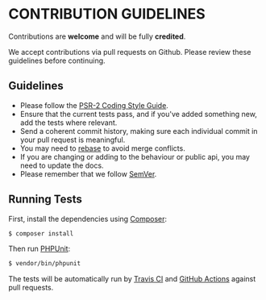 # CONTRIBUTION GUIDELINES

Contributions are **welcome** and will be fully **credited**.

We accept contributions via pull requests on Github. Please review these guidelines before continuing.

## Guidelines

* Please follow the [PSR-2 Coding Style Guide](https://www.php-fig.org/psr/psr-2/).
* Ensure that the current tests pass, and if you've added something new, add the tests where relevant.
* Send a coherent commit history, making sure each individual commit in your pull request is meaningful.
* You may need to [rebase](https://git-scm.com/book/en/v2/Git-Branching-Rebasing) to avoid merge conflicts.
* If you are changing or adding to the behaviour or public api, you may need to update the docs.
* Please remember that we follow [SemVer](https://semver.org/).

## Running Tests

First, install the dependencies using [Composer](https://getcomposer.org/):

```bash
$ composer install
```

Then run [PHPUnit](https://phpunit.de/):

```bash
$ vendor/bin/phpunit
```

The tests will be automatically run by [Travis CI](https://travis-ci.org/) and [GitHub Actions](https://github.com/features/actions) against pull requests.
